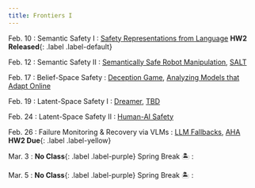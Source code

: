 ```yaml
---
title: Frontiers I 
---
```


Feb. 10
: Semantic Safety I
  : [Safety Representations from Language](https://arxiv.org/abs/2409.14580) **HW2 Released**{: .label .label-default}

Feb. 12
: Semantic Safety II
  : [Semantically Safe Robot Manipulation](https://arxiv.org/abs/2410.15185), [SALT](https://arxiv.org/abs/2409.09883)

Feb. 17
: Belief-Space Safety
  : [Deception Game](https://arxiv.org/abs/2309.01267), [Analyzing Models that Adapt Online](https://arxiv.org/abs/2103.05746)

Feb. 19
: Latent-Space Safety I 
  : [Dreamer](https://arxiv.org/pdf/2301.04104), [TBD](https://)
  <!-- [TD-MPC](https://www.nicklashansen.com/td-mpc/) -->

Feb. 24
: Latent-Space Safety II 
  : [Human-AI Safety](https://arxiv.org/abs/2405.09794)

Feb. 26
: Failure Monitoring & Recovery via VLMs
  : [LLM Fallbacks](https://arxiv.org/abs/2407.08735), [AHA](https://aha-vlm.github.io/) **HW2 Due**{: .label .label-yellow}


Mar. 3
: **No Class**{: .label .label-purple} Spring Break 🏝️
  : 


Mar. 5
: **No Class**{: .label .label-purple} Spring Break 🏝️
  : 
